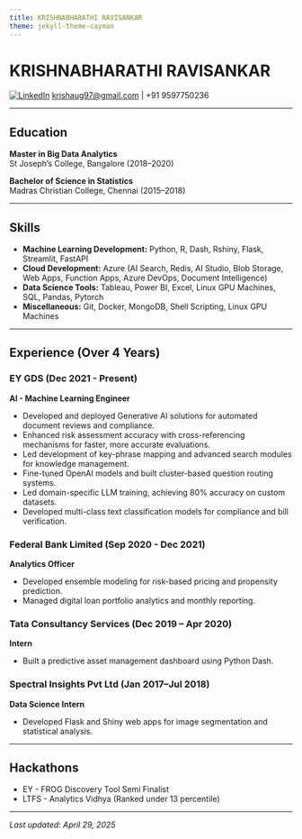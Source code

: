 ```yaml
---
title: KRISHNABHARATHI RAVISANKAR
theme: jekyll-theme-cayman
---
```


# KRISHNABHARATHI RAVISANKAR

[![LinkedIn](https://img.shields.io/badge/LinkedIn-Profile-blue)](https://www.linkedin.com/in/krishnabharathi-ravisankar-424a99155/)
[krishaug97@gmail.com](mailto:krishaug97@gmail.com) | +91 9597750236

---

## Education

**Master in Big Data Analytics**  
St Joseph’s College, Bangalore (2018–2020)

**Bachelor of Science in Statistics**  
Madras Christian College, Chennai (2015–2018)

---

## Skills

- **Machine Learning Development:** Python, R, Dash, Rshiny, Flask, Streamlit, FastAPI  
- **Cloud Development:** Azure (AI Search, Redis, AI Studio, Blob Storage, Web Apps, Function Apps, Azure DevOps, Document Intelligence)  
- **Data Science Tools:** Tableau, Power BI, Excel, Linux GPU Machines, SQL, Pandas, Pytorch  
- **Miscellaneous:** Git, Docker, MongoDB, Shell Scripting, Linux GPU Machines

---

## Experience (Over 4 Years)

### EY GDS (Dec 2021 - Present)  
**AI - Machine Learning Engineer**  
- Developed and deployed Generative AI solutions for automated document reviews and compliance.
- Enhanced risk assessment accuracy with cross-referencing mechanisms for faster, more accurate evaluations.
- Led development of key-phrase mapping and advanced search modules for knowledge management.
- Fine-tuned OpenAI models and built cluster-based question routing systems.
- Led domain-specific LLM training, achieving 80% accuracy on custom datasets.
- Developed multi-class text classification models for compliance and bill verification.

### Federal Bank Limited (Sep 2020 - Dec 2021)  
**Analytics Officer**  
- Developed ensemble modeling for risk-based pricing and propensity prediction.
- Managed digital loan portfolio analytics and monthly reporting.

### Tata Consultancy Services (Dec 2019 – Apr 2020)  
**Intern**  
- Built a predictive asset management dashboard using Python Dash.

### Spectral Insights Pvt Ltd (Jan 2017–Jul 2018)  
**Data Science Intern**  
- Developed Flask and Shiny web apps for image segmentation and statistical analysis.

---

## Hackathons

- EY - FROG Discovery Tool Semi Finalist
- LTFS - Analytics Vidhya (Ranked under 13 percentile)

---

_Last updated: April 29, 2025_
